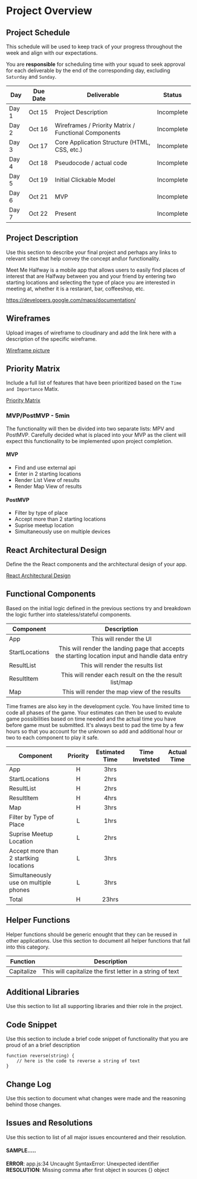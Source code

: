 # Project Overview

## Project Schedule

This schedule will be used to keep track of your progress throughout the week and align with our expectations.  

You are **responsible** for scheduling time with your squad to seek approval for each deliverable by the end of the corresponding day, excluding `Saturday` and `Sunday`.

|  Day | Due Date |Deliverable | Status
|---|---| ---| ---|
|Day 1| Oct 15 | Project Description | Incomplete
|Day 2| Oct 16 | Wireframes / Priority Matrix / Functional Components | Incomplete
|Day 3| Oct 17 |Core Application Structure (HTML, CSS, etc.) | Incomplete
|Day 4| Oct 18 |Pseudocode / actual code | Incomplete
|Day 5| Oct 19 |Initial Clickable Model  | Incomplete
|Day 6| Oct 21 | MVP | Incomplete
|Day 7| Oct 22 |Present | Incomplete


## Project Description

Use this section to describe your final project and perhaps any links to relevant sites that help convey the concept and\or functionality.

Meet Me Halfway is a mobile app that allows users to easily find places of interest that are Halfway between you and your friend by entering two starting locations and selecting the type of place you are interested in meeting at, whether it is a restarant, bar, coffeeshop, etc. 

https://developers.google.com/maps/documentation/

## Wireframes

Upload images of wireframe to cloudinary and add the link here with a description of the specific wireframe.

[Wireframe picture](https://res.cloudinary.com/dvjtpejbw/image/upload/v1539635929/20181015_141834.jpg "Wireframe")



## Priority Matrix

Include a full list of features that have been prioritized based on the `Time and Importance` Matix.  

[Priority Matrix](https://res.cloudinary.com/dvjtpejbw/image/upload/v1539635946/20181015_141846.jpg "Priority Matrix")


### MVP/PostMVP - 5min

The functionality will then be divided into two separate lists: MPV and PostMVP.  Carefully decided what is placed into your MVP as the client will expect this functionality to be implemented upon project completion.  

#### MVP 

- Find and use external api 
- Enter in 2 starting locations
- Render List View of results
- Render Map View of results

#### PostMVP 

- Filter by type of place
- Accept more than 2 starting locations
- Suprise meetup location
- Simultaneously use on multiple devices

## React Architectural Design

Define the the React components and the architectural design of your app.

[React Architectural Design](https://res.cloudinary.com/dvjtpejbw/image/upload/v1539635976/20181015_160832.jpg "React Architectural Design")

## Functional Components

Based on the initial logic defined in the previous sections try and breakdown the logic further into stateless/stateful components. 

| Component | Description | 
| --- | :---: |  
| App | This will render the UI | 
| StartLocations | This will render the landing page that accepts the starting location input and handle data entry | 
| ResultList | This will render the results list | 
| ResultItem | This will render each result on the the result list/map |
| Map | This will render the map view of the results | 


Time frames are also key in the development cycle.  You have limited time to code all phases of the game.  Your estimates can then be used to evalute game possibilities based on time needed and the actual time you have before game must be submitted. It's always best to pad the time by a few hours so that you account for the unknown so add and additional hour or two to each component to play it safe.

| Component | Priority | Estimated Time | Time Invetsted | Actual Time |
| --- | :---: |  :---: | :---: | :---: |
| App | H | 3hrs |  |  |
| StartLocations | H | 2hrs|  |  |
| ResultList | H | 2hrs|  |  |
| ResultItem | H | 4hrs|  |  |
| Map | H | 3hrs |  |  |
| Filter by Type of Place | L | 1hrs |  |  |
| Suprise Meetup Location | L | 2hrs |  |  |
| Accept more than 2 startking locations | L | 3hrs |  |  |
| Simultaneously use on multiple phones | L | 3hrs |  |  |
| Total | H | 23hrs|  |  |

## Helper Functions
Helper functions should be generic enought that they can be reused in other applications. Use this section to document all helper functions that fall into this category.

| Function | Description | 
| --- | :---: |  
| Capitalize | This will capitalize the first letter in a string of text | 

## Additional Libraries
 Use this section to list all supporting libraries and thier role in the project. 

## Code Snippet

Use this section to include a brief code snippet of functionality that you are proud of an a brief description  

```
function reverse(string) {
	// here is the code to reverse a string of text
}
```

## Change Log
 Use this section to document what changes were made and the reasoning behind those changes.  

## Issues and Resolutions
 Use this section to list of all major issues encountered and their resolution.

#### SAMPLE.....
**ERROR**: app.js:34 Uncaught SyntaxError: Unexpected identifier                                
**RESOLUTION**: Missing comma after first object in sources {} object
